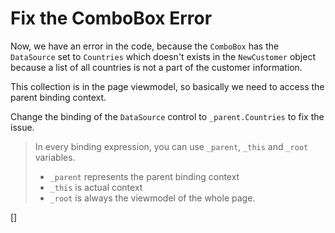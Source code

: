 ﻿Fix the ComboBox Error
======================
Now, we have an error in the code, because the `ComboBox` has the `DataSource` set to `Countries` which doesn't exists in the `NewCustomer` object
because a list of all countries is not a part of the customer information.

This collection is in the page viewmodel, so basically we need to access the parent binding context.

Change the binding of the `DataSource` control to `_parent.Countries` to fix the issue.

> In every binding expression, you can use `_parent`, `_this` and `_root` variables.
> * `_parent` represents the parent binding context
> * `_this` is actual context
> * `_root` is always the viewmodel of the whole page.

[<sample Correct="../samples/FixComboBoxCorrect.dothtml"
         Incorrect="../samples/FixComboBoxIncorrect.dothtml"
         Validator="Lesson3Step15Validator" />]